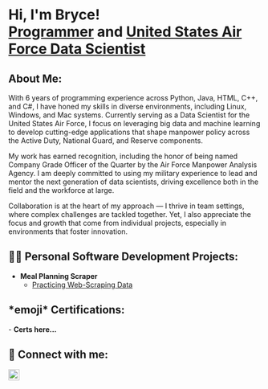<h1>Hi, I'm Bryce! <br/><a href="https://github.com/bryce-graffin">Programmer</a> and <a href="https://www.linkedin.com/in/bryce-graffin/">United States Air Force Data Scientist</a></h1>

<h2>About Me:</h2>
  With 6 years of programming experience across Python, Java, HTML, C++, and C#, I have honed my skills in diverse environments, including Linux, Windows, and Mac systems. Currently serving as a Data Scientist for the United States Air Force, I focus on leveraging big data and machine learning to develop cutting-edge applications that shape manpower policy across the Active Duty, National Guard, and Reserve components.

  My work has earned recognition, including the honor of being named Company Grade Officer of the Quarter by the Air Force Manpower Analysis Agency. I am deeply committed to using my military experience to lead and mentor the next generation of data scientists, driving excellence both in the field and the workforce at large.

  Collaboration is at the heart of my approach — I thrive in team settings, where complex challenges are tackled together. Yet, I also appreciate the focus and growth that come from individual projects, especially in environments that foster innovation.

<h2>👨‍💻 Personal Software Development Projects:</h2>

- <b>Meal Planning Scraper</b>
  - [Practicing Web-Scraping Data](https://github.com/bryce-graffin/mealPlanProject)

<h2>*emoji* Certifications:</h2>
- <b>Certs here...</b>

<h2> 🤳 Connect with me:</h2>

[<img align="left" alt="BryceGraffin | LinkedIn" width="22px" src="https://cdn.jsdelivr.net/npm/simple-icons@v3/icons/linkedin.svg" />][linkedin]

[linkedin]: https://linkedin.com/in/bryce-graffin

<!--
**bryce-graffin/bryce-graffin** is a ✨ _special_ ✨ repository because its `README.md` (this file) appears on your GitHub profile.

Here are some ideas to get you started:

- 🔭 I’m currently working on ...
- 🌱 I’m currently learning ...
- 👯 I’m looking to collaborate on ...
- 🤔 I’m looking for help with ...
- 💬 Ask me about ...
- 📫 How to reach me: ...
- 😄 Pronouns: ...
- ⚡ Fun fact: ...
-->
